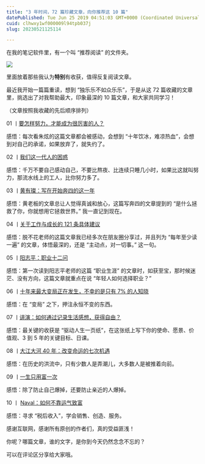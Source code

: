 ```yaml
---
title: "3 年时间，72 篇珍藏文章，向你推荐这 10 篇"
datePublished: Tue Jun 25 2019 04:51:03 GMT+0000 (Coordinated Universal Time)
cuid: clhwxy1wf000009l94tpb037j
slug: 20230521125114

---
```


在我的笔记软件里，有一个叫 “推荐阅读” 的文件夹。

![](https://cdn.hashnode.com/res/hashnode/image/upload/v1684644646697/b6ad1474-3a52-4197-aa27-6d18e26707b2.png)

里面放着那些我认为**特别**有收获，值得反复阅读文章。

最近我开始一篇篇重读，想到 “独乐乐不如众乐乐”，于是从这 72 篇收藏的文章里，挑选出了对我帮助最大，印象最深的 10 篇文章，和大家共同学习！

（文章按照我收藏的先后顺序排列）

01 丨[要怎样努力，才能成为很厉害的人？](https://mp.weixin.qq.com/s?__biz=MjM5OTgwNzE4Mg==&mid=2650768268&idx=2&sn=bd6e17ad685e09eb75827eff9d768003&scene=21#wechat_redirect)

感悟：每次看朱炫的这篇文章都会被感动，会想到 “十年饮冰，难凉热血”，会想到对自己的承诺，如果放弃了，就失约了。

02 丨[我们这一代人的困惑](https://mp.weixin.qq.com/s?__biz=MjM5MjAxNDM4MA==&mid=214809455&idx=4&sn=bc32467a57632a991660d562817efab4&scene=21#wechat_redirect)

感悟：千万不要自己感动自己，不要比熬夜、比连续只睡几小时，如果比这就叫努力，那流水线上的工人，比你努力多了。

03 丨[黄有璨：写在开始奔四的这一年](https://mp.weixin.qq.com/s?__biz=MzI2NTY4MDg1NA==&mid=2247487090&idx=1&sn=d3e97c07b30e829f6bf09675a239a5fb&scene=21#wechat_redirect)

感悟：黄老板的文章总让人觉得真诚和放心，这篇写奔四的文章提到的 “是什么拯救了你，你就想用它拯救世界。” 我一直记到现在。

04 丨[关于工作与成长的 121 条具体建议](https://mp.weixin.qq.com/s?__biz=MzAwNzEzNzU0Ng==&mid=2649586920&idx=1&sn=f005a1e540efff5634c881ec6dd02379&scene=21#wechat_redirect)

感悟：脱不花老师的这篇文章我已经多次在朋友圈分享过，并且列为 “每年至少读一遍” 的文章，体悟最深的，还是 “主动点，对一切事。” 这一句。

05 丨[阳志平：职业十二问](https://mp.weixin.qq.com/s?__biz=MzA4ODM4ODQ3MQ==&mid=2651935670&idx=1&sn=cc203e1a536a667a9691a0dd746da8fb&scene=21#wechat_redirect)

感悟：第一次读到阳志平老师的这篇 “职业生涯” 的文章时，如获至宝，那时候迷茫、没有方向，这篇文章就重点在说 “年轻人如何选择职业？”

06 丨[十年来最大变局正在发生，不幸的是只有 7% 的人知晓](https://mp.weixin.qq.com/s?__biz=MzI1NDM1ODk4MQ==&mid=2247495203&idx=1&sn=774df3c4d9b37ba145eb1477354d21ca&scene=21#wechat_redirect)

感悟：在 “变局” 之下，押注永恒不变的东西。

07 丨[讲演：如何通过记录生活感想，获得自由？](https://mp.weixin.qq.com/s?__biz=MzA5NjM0Nzc3NA==&mid=2650437650&idx=1&sn=b50e4b2bcf089706fd6497b1b4b3b7ef&scene=21#wechat_redirect)

感悟：最关键的收获是 “驱动人生一页纸”，在这张纸上写下你的使命、愿景、价值观、3 到 5 年的关键目标、日课。

08 丨[大江大河 40 年：改变命运的七次机遇](https://mp.weixin.qq.com/s?__biz=MTQzMjE1NjQwMQ==&mid=2655555010&idx=1&sn=319df63a105e5a0b92f24311d9553c19&scene=21#wechat_redirect)

感悟：在历史的洪流中，只有少数人是弄潮儿，大多数人是被推着向前。

09 丨[一生只用富一次](https://mp.weixin.qq.com/s?__biz=MzIwMzk0MDY5NA==&mid=2247484072&idx=1&sn=afe67c4cd1989a5c521eba4cb9513a48&scene=21#wechat_redirect)

感悟：除了防止自己爆掉，还要防止亲近的人爆掉。

10 丨 [Naval：如何不靠运气致富](https://mp.weixin.qq.com/s?__biz=MjM5MjAzODU2MA==&mid=2652782271&idx=1&sn=1502eea5bcd116b76e59127c74a4bb8a&scene=21#wechat_redirect)

感悟：寻求 “税后收入”，学会销售、创造、服务。

感谢互联网，感谢所有原创的作者们，真的受益匪浅！

你呢？哪篇文章，谁的文字，是你到今天仍然念念不忘的？

可以在评论区分享给大家哦。